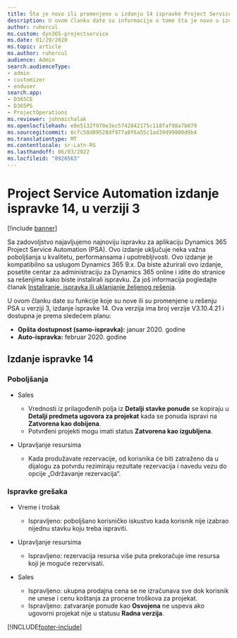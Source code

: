 ```yaml
---
title: Šta je novo ili promenjeno u izdanju 14 ispravke Project Service Automation verzije 3
description: U ovom članku date su informacije o tome šta je novo u izdanju ispravke 14 za Project Service Automation u verziji 3.
author: ruhercul
ms.custom: dyn365-projectservice
ms.date: 01/29/2020
ms.topic: article
ms.author: ruhercul
audience: Admin
search.audienceType:
- admin
- customizer
- enduser
search.app:
- D365CE
- D365PS
- ProjectOperations
ms.reviewer: johnmichalak
ms.openlocfilehash: e8e5132f970e3ec5742842175c118faf98a7b079
ms.sourcegitcommit: 6cfc50d89528df977a8f6a55c1ad39d99800d9b4
ms.translationtype: MT
ms.contentlocale: sr-Latn-RS
ms.lasthandoff: 06/03/2022
ms.locfileid: "8926563"
---
```

# <a name="project-service-automation-update-release-14-v3"></a>Project Service Automation izdanje ispravke 14, u verziji 3

[!include [banner](../includes/psa-now-project-operations.md)]

Sa zadovoljstvo najavljujemo najnoviju ispravku za aplikaciju Dynamics 365 Project Service Automation (PSA). Ovo izdanje uključuje neka važna poboljšanja u kvalitetu, performansama i upotrebljivosti. Ovo izdanje je kompatibilno sa uslugom Dynamics 365 9.x. Da biste ažurirali ovo izdanje, posetite centar za administraciju za Dynamics 365 online i idite do stranice sa rešenjima kako biste instalirali ispravku. Za još informacija pogledajte članak [Instaliranje, ispravka ili uklanjanje željenog rešenja](/power-platform/admin/install-remove-preferred-solution).

U ovom članku date su funkcije koje su nove ili su promenjene u rešenju PSA u verziji 3, izdanje ispravke 14. Ova verzija ima broj verzije V3.10.4.21 i dostupna je prema sledećem planu:

- **Opšta dostupnost (samo-ispravka):** januar 2020. godine
- **Auto-ispravka:** februar 2020. godine

## <a name="update-release-14"></a>Izdanje ispravke 14

### <a name="enhancements"></a>Poboljšanja

- Sales

     - Vrednosti iz prilagođenih polja iz **Detalji stavke ponude** se kopiraju u **Detalji predmeta ugovora za projekat** kada se ponuda ispravi na **Zatvorena kao dobijena**.
     - Potvrđeni projekti mogu imati status **Zatvorena kao izgubljena**.

- Upravljanje resursima

     - Kada produžavate rezervacije, od korisnika će biti zatraženo da u dijalogu za potvrdu rezimiraju rezultate rezervacija i navedu vezu do opcije „Održavanje rezervacija“.


### <a name="bug-fixes"></a>Ispravke grešaka

- Vreme i trošak

     - Ispravljeno: poboljšano korisničko iskustvo kada korisnik nije izabrao nijednu stavku koju treba ispraviti.

- Upravljanje resursima

     - Ispravljeno: rezervacija resursa više puta prekoračuje ime resursa koji je moguće rezervisati.

- Sales

     - Ispravljeno: ukupna prodajna cena se ne izračunava sve dok korisnik ne unese i cenu koštanja za procene troškova za projekat.
     - Ispravljeno: zatvaranje ponude kao **Osvojena** ne uspeva ako ugovorni projekat nije u statusu **Radna verzija**.



[!INCLUDE[footer-include](../includes/footer-banner.md)]
